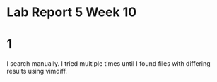 # Lab Report 5 Week 10

# 1 
I search manually. I tried multiple times until I found files with differing results using vimdiff. 